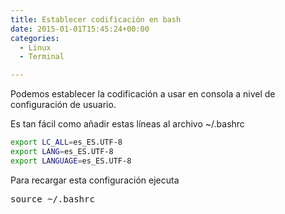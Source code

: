 ```yaml
---
title: Establecer codificación en bash
date: 2015-01-01T15:45:24+00:00
categories:
  - Linux
  - Terminal

---
```

Podemos establecer la codificación a usar en consola a nivel de configuración de usuario.

Es tan fácil como añadir estas líneas al archivo <span class="lang:default highlight:0 decode:true  crayon-inline ">~/.bashrc</span>

```bash
export LC_ALL=es_ES.UTF-8
export LANG=es_ES.UTF-8
export LANGUAGE=es_ES.UTF-8
```

Para recargar esta configuración ejecuta

<pre class="lang:sh decode:true ">source ~/.bashrc</pre>